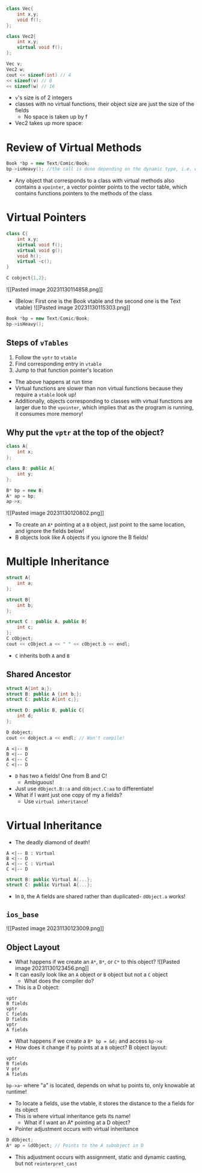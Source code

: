 ```cpp
class Vec{
	int x,y;
	void f();
};

class Vec2{
	int x,y;
	virtual void f();
};

Vec v;
Vec2 w;
cout << sizeof(int) // 4 
<< sizeof(v) // 8
<< sizeof(w) // 16
```
- `v`'s size is of 2 integers
- classes with no virtual functions, their object size are just the size of the fields
	- No space is taken up by f
- Vec2 takes up more space:
# Review of Virtual Methods
```cpp
Book *bp = new Text/Comic/Book;
bp->isHeavy(); //the call is done depending on the dynamic type, i.e. we call the method implementation based on the type `bp` is pointing to
```
- Any object that corresponds to a class with virtual methods also contains a `vpointer`, a vector pointer points to the vector table, which contains functions pointers to the methods of the class
# Virtual Pointers
```cpp
class C{
	int x,y;
	virtual void f();
	virtual void g();
	void h();
	virtual ~c();
}
```

```cpp
C cobject{1,2};
```
![[Pasted image 20231130114858.png]]
 - (Below: First one is the Book vtable and the second one is the Text vtable)
 ![[Pasted image 20231130115303.png]]
 ```cpp
 Book *bp = new Text/Comic/Book;
 bp->isHeavy();
```
## Steps of `vTables`
1. Follow the `vptr` to `vtable`
2. Find corresponding entry in `vtable`
3. Jump to that function pointer's location
- The above happens at run time
- Virtual functions are slower than non virtual functions because they require a `vtable` look up!
- Additionally, objects corresponding to classes with virtual functions are larger due to the `vpointer`, which implies that as the program is running, it consumes more memory!
## Why put the `vptr` at the top of the object?
```cpp
class A{
	int x;
};

class B: public A{
	int y;
};

B* bp = new B;
A* ap = bp;
ap->x;
```
![[Pasted image 20231130120802.png]]
- To create an `A*` pointing at a `B` object, just point to the same location, and ignore the fields below!
- B objects look like A objects if you ignore the B fields!
# Multiple Inheritance
```cpp
struct A{
	int a;
};

struct B{
	int b;
};

struct C : public A, public B{
	int c;
};
C cObject;
cout << cObject.a << " " << cObject.b << endl;
```
- `C` inherits both `A` and `B`
## Shared Ancestor
```cpp
struct A{int a;};
struct B: public A {int b;};
struct C: public A{int c;};

struct D: public B, public C{
	int d;
};

D dobject;
cout << dobject.a << endl; // Won't compile!
```

```plantuml
A <|-- B
B <|-- D
A <|-- C
C <|-- D
```
- `D` has two `A` fields! One from B and C!
	- Ambiguous!
- Just use `dObject.B::a` and `dObject.C:aa` to differentiate!
- What if I want just one copy of my a fields?
	- Use `virtual inheritance`!
# Virtual Inheritance
- The deadly diamond of death!
```plantuml
A <|-- B : Virtual
B <|-- D 
A <|-- C : Virtual
C <|-- D
```
```cpp
struct B: public Virtual A{...};
struct C: public Virtual A{...};
```
- In `D`, the A fields are shared rather than duplicated- `dObject.a` works!
## `ios_base`
![[Pasted image 20231130123009.png]]
## Object Layout
- What happens if we create an `A*`, `B*`, or `C*` to this object?
![[Pasted image 20231130123456.png]]
- It can easily look like an `A` object or `B` object but not a `C` object
	- What does the compiler do?
- This is a D object:
```
vptr
B fields
vptr
C fields
D fields
vptr
A fields
```
- What happens if we create a `B* bp = &d;` and access `bp->a`
- How does it change if `bp` points at a `B` object?
B object layout:
```
vptr
B fields
V ptr
A fields
```
`bp->a`- where "a" is located, depends on what `bp` points to, only knowable at runtime!
- To locate a fields, use the vtable, it stores the distance to the a fields for its object
- This is where virtual inheritance gets its name!
	- What if I want an A* pointing at a D object?
- Pointer adjustment occurs with virtual inheritance
```cpp
D dObject;
A* ap = &dObject; // Points to the A subobject in D
```
- This adjustment occurs with assignment, static and dynamic casting, but not `reinterpret_cast`